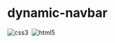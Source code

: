 # dynamic-navbar
![css3](https://img.shields.io/badge/-CSS3-%2341454A?style=flat&logo=css3)&nbsp;
![html5](https://img.shields.io/badge/-HTML5-%2341454A?style=flat&logo=html5)&nbsp;
